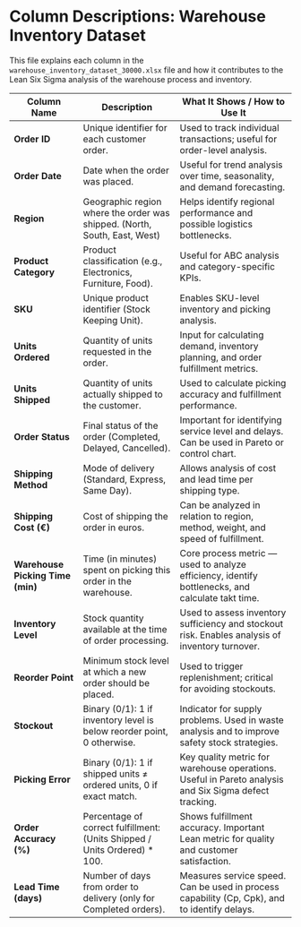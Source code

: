# Column Descriptions: Warehouse Inventory Dataset

This file explains each column in the `warehouse_inventory_dataset_30000.xlsx` file and how it contributes to the Lean Six Sigma analysis of the warehouse process and inventory.

| Column Name | Description | What It Shows / How to Use It |
|-------------|-------------|-------------------------------|
| **Order ID** | Unique identifier for each customer order. | Used to track individual transactions; useful for order-level analysis. |
| **Order Date** | Date when the order was placed. | Useful for trend analysis over time, seasonality, and demand forecasting. |
| **Region** | Geographic region where the order was shipped. (North, South, East, West) | Helps identify regional performance and possible logistics bottlenecks. |
| **Product Category** | Product classification (e.g., Electronics, Furniture, Food). | Useful for ABC analysis and category-specific KPIs. |
| **SKU** | Unique product identifier (Stock Keeping Unit). | Enables SKU-level inventory and picking analysis. |
| **Units Ordered** | Quantity of units requested in the order. | Input for calculating demand, inventory planning, and order fulfillment metrics. |
| **Units Shipped** | Quantity of units actually shipped to the customer. | Used to calculate picking accuracy and fulfillment performance. |
| **Order Status** | Final status of the order (Completed, Delayed, Cancelled). | Important for identifying service level and delays. Can be used in Pareto or control chart. |
| **Shipping Method** | Mode of delivery (Standard, Express, Same Day). | Allows analysis of cost and lead time per shipping type. |
| **Shipping Cost (€)** | Cost of shipping the order in euros. | Can be analyzed in relation to region, method, weight, and speed of fulfillment. |
| **Warehouse Picking Time (min)** | Time (in minutes) spent on picking this order in the warehouse. | Core process metric — used to analyze efficiency, identify bottlenecks, and calculate takt time. |
| **Inventory Level** | Stock quantity available at the time of order processing. | Used to assess inventory sufficiency and stockout risk. Enables analysis of inventory turnover. |
| **Reorder Point** | Minimum stock level at which a new order should be placed. | Used to trigger replenishment; critical for avoiding stockouts. |
| **Stockout** | Binary (0/1): 1 if inventory level is below reorder point, 0 otherwise. | Indicator for supply problems. Used in waste analysis and to improve safety stock strategies. |
| **Picking Error** | Binary (0/1): 1 if shipped units ≠ ordered units, 0 if exact match. | Key quality metric for warehouse operations. Useful in Pareto analysis and Six Sigma defect tracking. |
| **Order Accuracy (%)** | Percentage of correct fulfillment: (Units Shipped / Units Ordered) * 100. | Shows fulfillment accuracy. Important Lean metric for quality and customer satisfaction. |
| **Lead Time (days)** | Number of days from order to delivery (only for Completed orders). | Measures service speed. Can be used in process capability (Cp, Cpk), and to identify delays. |
